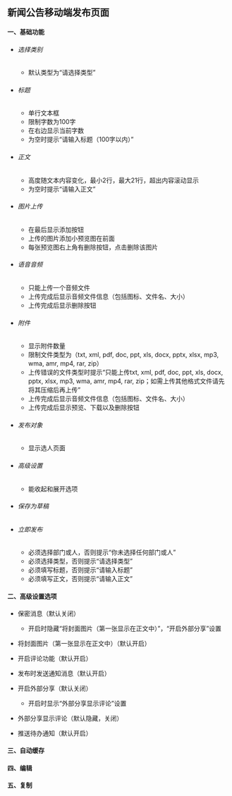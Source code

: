 ## 新闻公告移动端发布页面

#### 一、基础功能

  - ###### 选择类别
    - 默认类型为“请选择类型”

  - ###### 标题
    - 单行文本框
    - 限制字数为100字
    - 在右边显示当前字数
    - 为空时提示“请输入标题（100字以内）”

  - ###### 正文
    - 高度随文本内容变化，最小2行，最大21行，超出内容滚动显示
    - 为空时提示“请输入正文”

  - ###### 图片上传
    - 在最后显示添加按钮
    - 上传的图片添加小预览图在前面
    - 每张预览图右上角有删除按钮，点击删除该图片

  - ###### 语音音频
    - 只能上传一个音频文件
    - 上传完成后显示音频文件信息（包括图标、文件名、大小）
    - 上传完成后显示删除按钮

  - ###### 附件
    - 显示附件数量
    - 限制文件类型为（txt, xml, pdf, doc, ppt, xls, docx, pptx, xlsx, mp3, wma, amr, mp4, rar, zip）
    - 上传错误的文件类型时提示“只能上传txt, xml, pdf, doc, ppt, xls, docx, pptx, xlsx, mp3, wma, amr, mp4, rar, zip；如需上传其他格式文件请先将其压缩后再上传”
    - 上传完成后显示音频文件信息（包括图标、文件名、大小）
    - 上传完成后显示预览、下载以及删除按钮

  - ###### 发布对象
    - 显示选人页面

  - ###### 高级设置
    - 能收起和展开选项

  - ###### 保存为草稿

  - ###### 立即发布
    - 必须选择部门或人，否则提示“你未选择任何部门或人”
    - 必须选择类型，否则提示“请选择类型”
    - 必须填写标题，否则提示“请输入标题”
    - 必须填写正文，否则提示“请输入正文”


#### 二、高级设置选项

  - 保密消息（默认关闭）
    - 开启时隐藏“将封面图片（第一张显示在正文中）”，“开启外部分享”设置

  - 将封面图片（第一张显示在正文中）（默认开启）

  - 开启评论功能（默认开启）

  - 发布时发送通知消息（默认开启）

  - 开启外部分享（默认关闭）
    - 开启时显示“外部分享显示评论”设置

  - 外部分享显示评论（默认隐藏，关闭）

  - 推送待办通知（默认开启）


#### 三、自动缓存


#### 四、编辑


#### 五、复制
